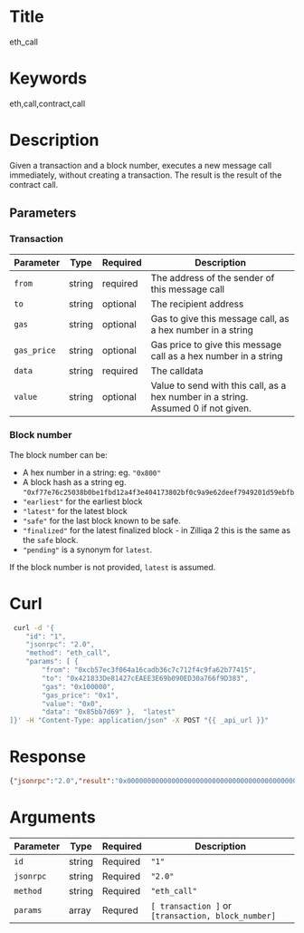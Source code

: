# Title

eth_call

# Keywords

eth,call,contract,call

# Description

Given a transaction and a block number, executes a new message call immediately, without creating a transaction. The result is the result of the contract call.

## Parameters

### Transaction

| Parameter   | Type   | Required | Description                                                                        |
|-------------|--------|----------|------------------------------------------------------------------------------------|
| `from`      | string | required | The address of the sender of this message call                                     |
| `to`        | string | optional | The recipient address                                                              |
| `gas`       | string | optional | Gas to give this message call, as a hex number in a string                         |
| `gas_price` | string | optional | Gas price to give this message call as a hex number in a string                    |
| `data`      | string | required | The calldata                                                                       |
| `value`     | string | optional | Value to send with this call, as a hex number in a string. Assumed 0 if not given. |

### Block number

The block number can be:

 * A hex number in a string: eg. `"0x800"`
 * A block hash as a string eg. `"0xf77e76c25038b0be1fbd12a4f3e404173802bf0c9a9e62deef7949201d59ebfb`
 * `"earliest"` for the earliest block
 * `"latest"` for the latest block
 * `"safe"` for the last block known to be safe.
 * `"finalized"` for the latest finalized block - in Zilliqa 2 this is the same as the `safe` block.
 * `"pending"` is a synonym for `latest`.

If the block number is not provided, `latest` is assumed.

# Curl

```sh
 curl -d '{
    "id": "1",
    "jsonrpc": "2.0",
    "method": "eth_call",
    "params": [ {
        "from": "0xcb57ec3f064a16cadb36c7c712f4c9fa62b77415",
        "to": "0x421833De81427cEAEE3E69b090ED30a766f9D383",
        "gas": "0x100000",
        "gas_price": "0x1",
        "value": "0x0",
        "data": "0x85bb7d69" },  "latest"
]}' -H "Content-Type: application/json" -X POST "{{ _api_url }}"
```

# Response

```json
{"jsonrpc":"2.0","result":"0x000000000000000000000000000000000000000000000000000000000000002a","id":"1"}
```

# Arguments

| Parameter | Type   | Required | Description                                        |
|-----------|--------|----------|----------------------------------------------------|
| `id`      | string | Required | `"1"`                                              |
| `jsonrpc` | string | Required | `"2.0"`                                            |
| `method`  | string | Required | `"eth_call"`                                       |
| `params`  | array  | Requred  | `[ transaction ]` or `[transaction, block_number]` |
